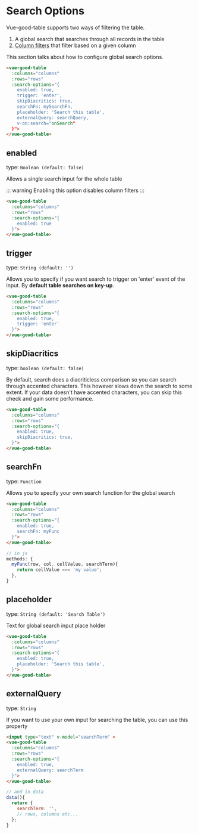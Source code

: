 # Search Options

Vue-good-table supports two ways of filtering the table. 
1. A global search that searches through all records in the table
1. [Column filters](/guide/configuration/column-filter-options.md) that filter based on a given column

This section talks about how to configure global search options.

```html
<vue-good-table
  :columns="columns"
  :rows="rows"
  :search-options="{
    enabled: true,
    trigger: 'enter',
    skipDiacritics: true,
    searchFn: mySearchFn,
    placeholder: 'Search this table',
    externalQuery: searchQuery,
    v-on:search="onSearch"
  }">
</vue-good-table>
```

## enabled

type: `Boolean (default: false)`


Allows a single search input for the whole table 

::: warning
Enabling this option disables column filters
:::
```html
<vue-good-table
  :columns="columns"
  :rows="rows"
  :search-options="{
    enabled: true
  }">
</vue-good-table>
```
<search-demo />

## trigger

type: `String (default: '')`

Allows you to specify if you want search to trigger on 'enter' event of the input. By **default table searches on key-up**. 

```html
<vue-good-table
  :columns="columns"
  :rows="rows"
  :search-options="{
    enabled: true,
    trigger: 'enter'
  }">
</vue-good-table>
```
<search-demo trigger="enter" />

## skipDiacritics

type: `boolean (default: false)`

By default, search does a diacriticless comparison so you can search through accented characters. This however slows down the search to some extent. If your data doesn't have accented characters, you can skip this check and gain some performance. 

```html
<vue-good-table
  :columns="columns"
  :rows="rows"
  :search-options="{
    enabled: true,
    skipDiacritics: true,
  }">
</vue-good-table>
```

## searchFn

type: `Function`

Allows you to specify your own search function for the global search

```html
<vue-good-table
  :columns="columns"
  :rows="rows"
  :search-options="{
    enabled: true,
    searchFn: myFunc
  }">
</vue-good-table>
```
```javascript
// in js
methods: {
  myFunc(row, col, cellValue, searchTerm){
    return cellValue === 'my value';
  },
}
```

## placeholder

type: `String (default: 'Search Table')`

Text for global search input place holder
```html
<vue-good-table
  :columns="columns"
  :rows="rows"
  :search-options="{
    enabled: true,
    placeholder: 'Search this table',
  }">
</vue-good-table>
```

## externalQuery

type: `String`


If you want to use your own input for searching the table, you can use this property

```html
<input type="text" v-model="searchTerm" >
<vue-good-table
  :columns="columns"
  :rows="rows"
  :search-options="{
    enabled: true,
    externalQuery: searchTerm
  }">
</vue-good-table>
```
```javascript
// and in data
data(){
  return {
    searchTerm: '',
    // rows, columns etc...
  };
}
```
<external-query />
